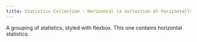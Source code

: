 ```yaml
---
title: Statistics Collection - Horizontal (a collection of horizontally styled statistics)
---
```

A grouping of statistics, styled with flexbox. This one contains horizontal statistics.
